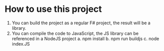 ﻿How to use this project
=======================

1. You can build the project as a regular F# project, the result will be a library.
2. You can compile the code to JavaScript, the JS library can be referenced in a NodeJS project
    a. npm install
	b. npm run buildjs
	c. node index.JS

